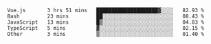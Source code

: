 <!--START_SECTION:waka-->

```text
Vue.js       3 hrs 51 mins   ████████████████████▓░░░░   82.93 %
Bash         23 mins         ██░░░░░░░░░░░░░░░░░░░░░░░   08.43 %
JavaScript   13 mins         █▒░░░░░░░░░░░░░░░░░░░░░░░   04.83 %
TypeScript   5 mins          ▓░░░░░░░░░░░░░░░░░░░░░░░░   02.15 %
Other        3 mins          ▒░░░░░░░░░░░░░░░░░░░░░░░░   01.40 %
```

<!--END_SECTION:waka-->
